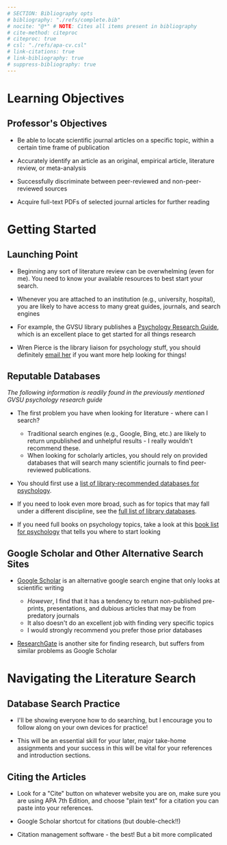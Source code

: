 ```yaml
---
# SECTION: Bibliography opts
# bibliography: "./refs/complete.bib"
# nocite: "@*" # NOTE: Cites all items present in bibliography
# cite-method: citeproc
# citeproc: true
# csl: "./refs/apa-cv.csl"
# link-citations: true
# link-bibliography: true
# suppress-bibliography: true
---
```







<!-- NOTE: If on Nix, run ./nix/build_env.R prior to rendering -->

# Learning Objectives

## Professor's Objectives

- Be able to locate scientific journal articles on a specific topic, within a
certain time frame of publication

- Accurately identify an article as an original, empirical article, literature
review, or meta-analysis

- Successfully discriminate between peer-reviewed and non-peer-reviewed sources

- Acquire full-text PDFs of selected journal articles for further reading

# Getting Started

## Launching Point

- Beginning any sort of literature review can be overwhelming (even for me). You
need to know your available resources to best start your search.

- Whenever you are attached to an institution (e.g., university, hospital), you
are likely to have access to many great guides, journals, and search engines

- For example, the GVSU library publishes a [Psychology Research
Guide](https://libguides.gvsu.edu/psych), which is an excellent place to get
started for all things research

- Wren Pierce is the library liaison for psychology stuff, you should definitely
[email her](mailto:piercel1@gvsu.edu) if you want more help looking for
things!

## Reputable Databases

*The following information is readily found in the previously mentioned GVSU
psychology research guide*

- The first problem you have when looking for literature - where can I search?
  - Traditional search engines (e.g., Google, Bing, etc.) are likely to return
  unpublished and unhelpful results - I really wouldn't recommend these.
  - When looking for scholarly articles, you should rely on provided databases
  that will search many scientific journals to find peer-reviewed publications.

- You should first use a [list of library-recommended
databases for psychology](https://libguides.gvsu.edu/c.php?g=108342&p=702876).

- If you need to look even more broad, such as for topics that may fall under a
different discipline, see the [full list of library
databases](https://libguides.gvsu.edu/az.php).

- If you need full books on psychology topics, take a look at this [book list
for psychology](https://libguides.gvsu.edu/c.php?g=108342&p=702937) that tells
you where to start looking

## Google Scholar and Other Alternative Search Sites

- [Google Scholar](https://scholar.google.com/) is an alternative google search
engine that only looks at scientific writing
  - *However*, I find that it has a tendency to return non-published pre-prints,
  presentations, and dubious articles that may be from predatory journals
  - It also doesn't do an excellent job with finding very specific topics
  - I would strongly recommend you prefer those prior databases

- [ResearchGate](https://www.researchgate.net/) is another site for finding
research, but suffers from similar problems as Google Scholar

# Navigating the Literature Search

## Database Search Practice

- I'll be showing everyone how to do searching, but I encourage you to follow
along on your own devices for practice!

- This will be an essential skill for your later, major take-home assignments
and your success in this will be vital for your references and introduction
sections.

## Citing the Articles

- Look for a "Cite" button on whatever website you are on, make sure you are
using APA 7th Edition, and choose "plain text" for a citation you can paste into
your references.

- Google Scholar shortcut for citations (but double-check!!)

- Citation management software - the best! But a bit more complicated

